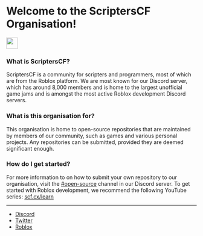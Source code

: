 # Welcome to the ScriptersCF Organisation!
<a href="https://discordapp.com/invite/N9GRpSC"><img src="https://img.shields.io/discord/306153640023031820.svg?logo=discord&style=for-the-badge" height="30"></a>

### What is ScriptersCF?
ScriptersCF is a community for scripters and programmers, most of which are from the Roblox platform. We are most known for our Discord server, which has around 8,000 members and is home to the largest unofficial game jams and is amongst the most active Roblox development Discord servers.

### What is this organisation for?
This organisation is home to open-source repositories that are maintained by members of our community, such as games and various personal projects. Any repositories can be submitted, provided they are deemed significant enough.

### How do I get started?
For more information to on how to submit your own repository to our organisation, visit the [#open-source](https://discord.gg/qVdBvKz) channel in our Discord server. To get started with Roblox development, we recommend the following YouTube series: [scf.cx/learn](https://scf.cx/learn)
______
- [Discord](https://discord.gg/N9GRpSC)
- [Twitter](https://twitter.com/scripterscf)
- [Roblox](https://www.roblox.com/groups/3232454/ScriptersCF)
